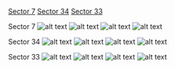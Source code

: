 [Sector 7](#sector7)
[Sector 34](#sector34)
[Sector 33](#sector33)

<a name = "sector7"></a>
Sector 7
![alt text](/images/WASP-122_Sector_7/WASP-122_Sector_7_a_TimeSeries.png)
![alt text](/images/WASP-122_Sector_7/WASP-122_Sector_7_b_FoldedLightCurve.png)
![alt text](/images/WASP-122_Sector_7/WASP-122_Sector_7_b_IndividualTransitsWithFit.png)
![alt text](/images/WASP-122_Sector_7/WASP-122_Sector_7_c_TimingResiduals.png)

<a name = "sector34"></a>
Sector 34
![alt text](/images/WASP-122_Sector_34/WASP-122_Sector_34_a_TimeSeries.png)
![alt text](/images/WASP-122_Sector_34/WASP-122_Sector_34_b_FoldedLightCurve.png)
![alt text](/images/WASP-122_Sector_34/WASP-122_Sector_34_b_IndividualTransitsWithFit.png)
![alt text](/images/WASP-122_Sector_34/WASP-122_Sector_34_c_TimingResiduals.png)

<a name = "sector33"></a>
Sector 33
![alt text](/images/WASP-122_Sector_33/WASP-122_Sector_33_a_TimeSeries.png)
![alt text](/images/WASP-122_Sector_33/WASP-122_Sector_33_b_FoldedLightCurve.png)
![alt text](/images/WASP-122_Sector_33/WASP-122_Sector_33_b_IndividualTransitsWithFit.png)
![alt text](/images/WASP-122_Sector_33/WASP-122_Sector_33_c_TimingResiduals.png)

